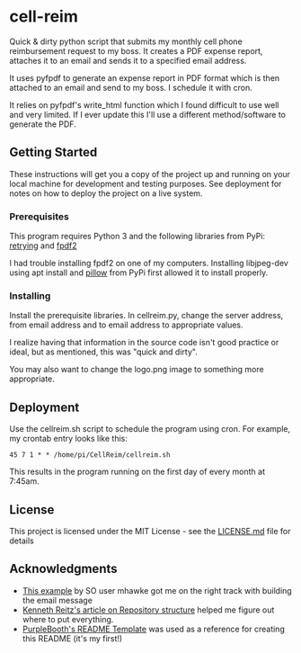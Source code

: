 # cell-reim

Quick &amp; dirty python script that submits my monthly cell phone reimbursement request to my boss. It creates a PDF expense report, attaches it to an email and sends it to a specified email address.

It uses pyfpdf to generate an expense report in PDF format which is then attached to an email and send to my boss. I schedule it with cron.

It relies on pyfpdf's write_html function which I found difficult to use well and very limited. If I ever update this I'll use a different method/software to generate the PDF.

## Getting Started

These instructions will get you a copy of the project up and running on your local machine for development and testing purposes. See deployment for notes on how to deploy the project on a live system.

### Prerequisites

This program requires Python 3 and the following libraries from PyPi: [retrying](https://pypi.org/project/retrying/) and [fpdf2](https://pypi.org/project/fpdf2/)

I had trouble installing fpdf2 on one of my computers. Installing libjpeg-dev using apt install and [pillow](https://pypi.org/project/Pillow/) from PyPi first allowed it to install properly.

### Installing

Install the prerequisite libraries. In cellreim.py, change the server address, from email address and to email address to appropriate values.

I realize having that information in the source code isn't good practice or ideal, but as mentioned, this was "quick and dirty".

You may also want to change the logo.png image to something more appropriate.

## Deployment

Use the cellreim.sh script to schedule the program using cron. For example, my crontab entry looks like this:

```
45 7 1 * * /home/pi/CellReim/cellreim.sh
```

This results in the program running on the first day of every month at 7:45am.

## License

This project is licensed under the MIT License - see the [LICENSE.md](LICENSE.md) file for details

## Acknowledgments

* [This example](https://stackoverflow.com/questions/28821487/multipart-email-pdf-attachment-blank/28825053#28825053) by SO user mhawke got me on the right track with building the email message
* [Kenneth Reitz's article on Repository structure](https://www.kennethreitz.org/essays/repository-structure-and-python) helped me figure out where to put everything.
* [PurpleBooth's README Template](https://gist.github.com/PurpleBooth/109311bb0361f32d87a2) was used as a reference for creating this README (it's my first!)